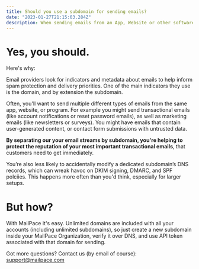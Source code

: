 ```yaml
---
title: Should you use a subdomain for sending emails?
date: "2023-01-27T21:15:03.284Z"
description: When sending emails from an App, Website or other software, should you use a subdomain? The answer is yes, here's why.
---
```


# Yes, you should.

Here's why:

Email providers look for indicators and metadata about emails to help inform spam protection and delivery priorities. One of the main indicators they use is the domain, and by extension the subdomain.

Often, you'll want to send multiple different types of emails from the same app, website, or program. For example you might send transactional emails (like account notifications or reset password emails), as well as marketing emails (like newsletters or surveys). You might have emails that contain user-generated content, or contact form submissions with untrusted data.

**By separating our your email streams by subdomain, you're helping to protect the reputation of your most important transactional emails**, that customers need to get immediately.

You’re also less likely to accidentally modify a dedicated subdomain’s DNS records, which can wreak havoc on DKIM signing, DMARC, and SPF polciies. This happens more often than you'd think, especially for larger setups.

# But how?

With MailPace it's easy. Unlimited domains are included with all your accounts (including unlimited subdomains), so just create a new subdomain inside your MailPace Organization, verify it over DNS, and use API token associated with that domain for sending.

Got more questions? Contact us (by email of course): support@mailpace.com